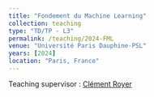 ```yaml
---
title: "Fondement du Machine Learning"
collection: teaching
type: "TD/TP - L3"
permalink: /teaching/2024-FML
venue: "Université Paris Dauphine-PSL"
years: [2024]
location: "Paris, France"
---
```


Teaching supervisor : [Clément Royer](https://www.lamsade.dauphine.fr/~croyer/)

